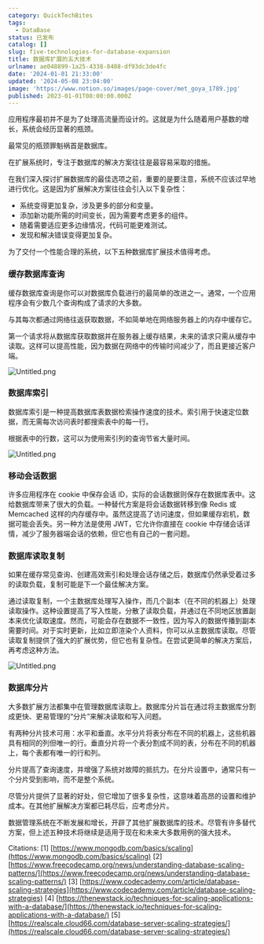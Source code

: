 ```yaml
---
category: QuickTechBites
tags:
  - DataBase
status: 已发布
catalog: []
slug: five-technologies-for-database-expansion
title: 数据库扩展的五大技术
urlname: ae048899-1a25-4338-8408-df93dc3de4fc
date: '2024-01-01 21:33:00'
updated: '2024-05-08 23:04:00'
image: 'https://www.notion.so/images/page-cover/met_goya_1789.jpg'
published: 2023-01-01T08:00:00.000Z
---
```


应用程序最初并不是为了处理高流量而设计的。这就是为什么随着用户基数的增长，系统会经历显著的瓶颈。


最常见的瓶颈罪魁祸首是数据库。


在扩展系统时，专注于数据库的解决方案往往是最容易采取的措施。


在我们深入探讨扩展数据库的最佳选项之前，重要的是要注意，系统不应该过早地进行优化。这是因为扩展解决方案往往会引入以下复杂性：

- 系统变得更加复杂，涉及更多的部分和变量。
- 添加新功能所需的时间变长，因为需要考虑更多的组件。
- 随着需要适应更多边缘情况，代码可能更难测试。
- 发现和解决错误变得更加复杂。

为了交付一个性能合理的系统，以下五种数据库扩展技术值得考虑。


### **缓存数据库查询**


缓存数据库查询是你可以对数据库负载进行的最简单的改进之一。通常，一个应用程序会有少数几个查询构成了请求的大多数。


与其每次都通过网络往返获取数据，不如简单地在网络服务器上的内存中缓存它。


第一个请求将从数据库获取数据并在服务器上缓存结果，未来的请求只需从缓存中读取。这样可以提高性能，因为数据在网络中的传输时间减少了，而且更接近客户端。


![Untitled.png](https://prod-files-secure.s3.us-west-2.amazonaws.com/5d24fe63-e567-4804-86f9-9fdc62e13082/90ccd300-8cb4-4392-a93f-76f7d0b7f352/Untitled.png?X-Amz-Algorithm=AWS4-HMAC-SHA256&X-Amz-Content-Sha256=UNSIGNED-PAYLOAD&X-Amz-Credential=ASIAZI2LB46632WVBOPO%2F20250205%2Fus-west-2%2Fs3%2Faws4_request&X-Amz-Date=20250205T213413Z&X-Amz-Expires=3600&X-Amz-Security-Token=IQoJb3JpZ2luX2VjEDEaCXVzLXdlc3QtMiJIMEYCIQDGjDPiDoiwR1YBOd54hTDDyM0Iu5jPo5FiyL7y%2BjuR2AIhAIA5ut5jCCDv4UwUnHF6YvfrS75h4v2K9R0DnvYVgpA5Kv8DCEoQABoMNjM3NDIzMTgzODA1Igyep%2FnXhEcBS1lR4owq3APvUHpEeIa%2BT7SJXBMWyuccCUShxkMhq9WPl8Y8JdOdgk6%2FuH3lVD9PD2b9zHiiDpu333f0RHTPtDwQeGZp57dCT9Xnmy1KeAmFpcYhFhk5EjfZhqvqYjl8q%2BWBVJKHJhCQu6TAfzfQNhNDGaFy5%2FmXE7RSFSJSbzweqX1BhbbYKYOtyN9d%2Bhp96ac%2FdOBlRiqwfA%2FFMe0Atf1UcmXnnCjXHiVXBjNGoV0vx8%2BHPlhGPNkUk8NINVAPbMl5YwA9ad%2BbSzfx%2F5cBdcMFezfG7jKl3TzXAXkev4t0jr%2FPfTXMb%2BmwenJORVc%2BrPpL3qDJeufzM0brj0L3tgyFXpNwSzvVN%2BKuF5Ma43XPg8ptVTZ0h%2Faf9ImAsjlSLm6wz%2Be0ukmT0AK9bMfwmOojq%2Fe6ggT17K3iqy8Bx%2BmWr%2BRjpW76C4LpXZXDBYOrfrk4zhzCHmx%2FXmzLdSqmLT7fSCoWm%2FwVCv7j2SCQgBi7iqaXaoSEC6PW5o81Qv0TzGRKqAYhlAXk9bhNokxB9%2BFYjBnhCVg2f8URr4c%2B9lHrw5Eg7eHhwSz25kjQ1EwXiJ2zDKJVrQl%2B6vHKF69aniGC63E1ZqRbTq7sWUULAFu%2BYYtBWqWF7QbGq7v0OMLmRzI%2B3TCuuo69BjqkAaGBiUD0cd7Nvxbo206H5GAHCX1cpum93KEqVaYoKny7Bu1k5PsIBlBfRUvdqSEAVB%2Bo288eZeB7GORjgoWqC8AMvVhI%2FcaOd61W1ak29B5JL1GCiVSnwaRUSisvO8nmU2K0wcmAxPvu9%2BBJr8Hg5wyn6XTRJJWeb0NY1sdVsMBFjEvumJvix7VrFUoYSdiDFqhU3RRDMxJkFoUPXJ%2BYKhlVB3h1&X-Amz-Signature=113abb292c17b492f6aee7ea83fce7fed5f3967d1fa86349ed7154f42a4f7166&X-Amz-SignedHeaders=host&x-id=GetObject)


### **数据库索引**


数据库索引是一种提高数据库表数据检索操作速度的技术。索引用于快速定位数据，而无需每次访问表时都搜索表中的每一行。


根据表中的行数，这可以为使用索引列的查询节省大量时间。


![Untitled.png](https://prod-files-secure.s3.us-west-2.amazonaws.com/5d24fe63-e567-4804-86f9-9fdc62e13082/d4109739-24f9-4adf-abd6-8eec0d12f3c8/Untitled.png?X-Amz-Algorithm=AWS4-HMAC-SHA256&X-Amz-Content-Sha256=UNSIGNED-PAYLOAD&X-Amz-Credential=ASIAZI2LB46632WVBOPO%2F20250205%2Fus-west-2%2Fs3%2Faws4_request&X-Amz-Date=20250205T213413Z&X-Amz-Expires=3600&X-Amz-Security-Token=IQoJb3JpZ2luX2VjEDEaCXVzLXdlc3QtMiJIMEYCIQDGjDPiDoiwR1YBOd54hTDDyM0Iu5jPo5FiyL7y%2BjuR2AIhAIA5ut5jCCDv4UwUnHF6YvfrS75h4v2K9R0DnvYVgpA5Kv8DCEoQABoMNjM3NDIzMTgzODA1Igyep%2FnXhEcBS1lR4owq3APvUHpEeIa%2BT7SJXBMWyuccCUShxkMhq9WPl8Y8JdOdgk6%2FuH3lVD9PD2b9zHiiDpu333f0RHTPtDwQeGZp57dCT9Xnmy1KeAmFpcYhFhk5EjfZhqvqYjl8q%2BWBVJKHJhCQu6TAfzfQNhNDGaFy5%2FmXE7RSFSJSbzweqX1BhbbYKYOtyN9d%2Bhp96ac%2FdOBlRiqwfA%2FFMe0Atf1UcmXnnCjXHiVXBjNGoV0vx8%2BHPlhGPNkUk8NINVAPbMl5YwA9ad%2BbSzfx%2F5cBdcMFezfG7jKl3TzXAXkev4t0jr%2FPfTXMb%2BmwenJORVc%2BrPpL3qDJeufzM0brj0L3tgyFXpNwSzvVN%2BKuF5Ma43XPg8ptVTZ0h%2Faf9ImAsjlSLm6wz%2Be0ukmT0AK9bMfwmOojq%2Fe6ggT17K3iqy8Bx%2BmWr%2BRjpW76C4LpXZXDBYOrfrk4zhzCHmx%2FXmzLdSqmLT7fSCoWm%2FwVCv7j2SCQgBi7iqaXaoSEC6PW5o81Qv0TzGRKqAYhlAXk9bhNokxB9%2BFYjBnhCVg2f8URr4c%2B9lHrw5Eg7eHhwSz25kjQ1EwXiJ2zDKJVrQl%2B6vHKF69aniGC63E1ZqRbTq7sWUULAFu%2BYYtBWqWF7QbGq7v0OMLmRzI%2B3TCuuo69BjqkAaGBiUD0cd7Nvxbo206H5GAHCX1cpum93KEqVaYoKny7Bu1k5PsIBlBfRUvdqSEAVB%2Bo288eZeB7GORjgoWqC8AMvVhI%2FcaOd61W1ak29B5JL1GCiVSnwaRUSisvO8nmU2K0wcmAxPvu9%2BBJr8Hg5wyn6XTRJJWeb0NY1sdVsMBFjEvumJvix7VrFUoYSdiDFqhU3RRDMxJkFoUPXJ%2BYKhlVB3h1&X-Amz-Signature=e347add6d3cd11e8f1b97b06b2bf2ab1c3e2cc8e8c65dd27b92f264047b22893&X-Amz-SignedHeaders=host&x-id=GetObject)


### **移动会话数据**


许多应用程序在 cookie 中保存会话 ID，实际的会话数据则保存在数据库表中。这给数据库带来了很大的负载。一种替代方案是将会话数据转移到像 Redis 或 Memcached 这样的内存缓存中。虽然这提高了访问速度，但如果缓存宕机，数据可能会丢失。另一种方法是使用 JWT，它允许你直接在 cookie 中存储会话详情，减少了服务器端会话的依赖，但它也有自己的一套问题。


### **数据库读取复制**


如果在缓存常见查询、创建高效索引和处理会话存储之后，数据库仍然承受着过多的读取负载，复制可能是下一个最佳解决方案。


通过读取复制，一个主数据库处理写入操作，而几个副本（在不同的机器上）处理读取操作。这种设置提高了写入性能，分散了读取负载，并通过在不同地区放置副本来优化读取速度。然而，可能会存在数据不一致性，因为写入的数据传播到副本需要时间。对于实时更新，比如立即渲染个人资料，你可以从主数据库读取。尽管读取复制提供了强大的扩展优势，但它也有复杂性。在尝试更简单的解决方案后，再考虑这种方法。


![Untitled.png](https://prod-files-secure.s3.us-west-2.amazonaws.com/5d24fe63-e567-4804-86f9-9fdc62e13082/24928cbe-8502-42c3-8c51-57b72171cc67/Untitled.png?X-Amz-Algorithm=AWS4-HMAC-SHA256&X-Amz-Content-Sha256=UNSIGNED-PAYLOAD&X-Amz-Credential=ASIAZI2LB46632WVBOPO%2F20250205%2Fus-west-2%2Fs3%2Faws4_request&X-Amz-Date=20250205T213413Z&X-Amz-Expires=3600&X-Amz-Security-Token=IQoJb3JpZ2luX2VjEDEaCXVzLXdlc3QtMiJIMEYCIQDGjDPiDoiwR1YBOd54hTDDyM0Iu5jPo5FiyL7y%2BjuR2AIhAIA5ut5jCCDv4UwUnHF6YvfrS75h4v2K9R0DnvYVgpA5Kv8DCEoQABoMNjM3NDIzMTgzODA1Igyep%2FnXhEcBS1lR4owq3APvUHpEeIa%2BT7SJXBMWyuccCUShxkMhq9WPl8Y8JdOdgk6%2FuH3lVD9PD2b9zHiiDpu333f0RHTPtDwQeGZp57dCT9Xnmy1KeAmFpcYhFhk5EjfZhqvqYjl8q%2BWBVJKHJhCQu6TAfzfQNhNDGaFy5%2FmXE7RSFSJSbzweqX1BhbbYKYOtyN9d%2Bhp96ac%2FdOBlRiqwfA%2FFMe0Atf1UcmXnnCjXHiVXBjNGoV0vx8%2BHPlhGPNkUk8NINVAPbMl5YwA9ad%2BbSzfx%2F5cBdcMFezfG7jKl3TzXAXkev4t0jr%2FPfTXMb%2BmwenJORVc%2BrPpL3qDJeufzM0brj0L3tgyFXpNwSzvVN%2BKuF5Ma43XPg8ptVTZ0h%2Faf9ImAsjlSLm6wz%2Be0ukmT0AK9bMfwmOojq%2Fe6ggT17K3iqy8Bx%2BmWr%2BRjpW76C4LpXZXDBYOrfrk4zhzCHmx%2FXmzLdSqmLT7fSCoWm%2FwVCv7j2SCQgBi7iqaXaoSEC6PW5o81Qv0TzGRKqAYhlAXk9bhNokxB9%2BFYjBnhCVg2f8URr4c%2B9lHrw5Eg7eHhwSz25kjQ1EwXiJ2zDKJVrQl%2B6vHKF69aniGC63E1ZqRbTq7sWUULAFu%2BYYtBWqWF7QbGq7v0OMLmRzI%2B3TCuuo69BjqkAaGBiUD0cd7Nvxbo206H5GAHCX1cpum93KEqVaYoKny7Bu1k5PsIBlBfRUvdqSEAVB%2Bo288eZeB7GORjgoWqC8AMvVhI%2FcaOd61W1ak29B5JL1GCiVSnwaRUSisvO8nmU2K0wcmAxPvu9%2BBJr8Hg5wyn6XTRJJWeb0NY1sdVsMBFjEvumJvix7VrFUoYSdiDFqhU3RRDMxJkFoUPXJ%2BYKhlVB3h1&X-Amz-Signature=26f24a4ffa18da8c2282c28c595be6d0c86af832109b2379e828102c780b2072&X-Amz-SignedHeaders=host&x-id=GetObject)


### **数据库分片**


大多数扩展方法都集中在管理数据库读取上。数据库分片旨在通过将主数据库分割成更快、更易管理的“分片”来解决读取和写入问题。


有两种分片技术可用：水平和垂直。水平分片将表分布在不同的机器上，这些机器具有相同的列但唯一的行。垂直分片将一个表分割成不同的表，分布在不同的机器上，每个表都有唯一的行和列。


分片提高了查询速度，并增强了系统对故障的抵抗力。在分片设置中，通常只有一个分片受到影响，而不是整个系统。


尽管分片提供了显著的好处，但它增加了很多复杂性，这意味着高昂的设置和维护成本。在其他扩展解决方案都已耗尽后，应考虑分片。


数据管理系统在不断发展和增长，开辟了其他扩展数据库的技术。尽管有许多替代方案，但上述五种技术将继续是适用于现在和未来大多数用例的强大技术。


Citations:
[1] [https://www.mongodb.com/basics/scaling](https://www.mongodb.com/basics/scaling)
[2] [https://www.freecodecamp.org/news/understanding-database-scaling-patterns/](https://www.freecodecamp.org/news/understanding-database-scaling-patterns/)
[3] [https://www.codecademy.com/article/database-scaling-strategies](https://www.codecademy.com/article/database-scaling-strategies)
[4] [https://thenewstack.io/techniques-for-scaling-applications-with-a-database/](https://thenewstack.io/techniques-for-scaling-applications-with-a-database/)
[5] [https://realscale.cloud66.com/database-server-scaling-strategies/](https://realscale.cloud66.com/database-server-scaling-strategies/)

